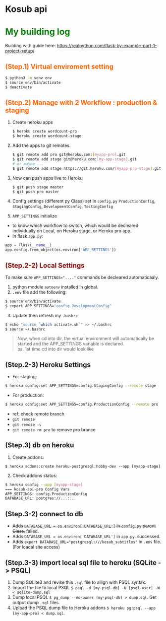 # Kosub api




# <font color=#008000> My building log </font>
Building with guide here: https://realpython.com/flask-by-example-part-1-project-setup/

## <font color=#FF6600> (Step.1) Virtual enviroment setting </font>
```bash
$ python3 -m venv env
$ source env/bin/activate
$ deactivate
```

## <font color=#FF6600> (Step.2) Manage with 2 Workflow : production & staging </font>
1. Create heroku apps
    ```bash
    $ heroku create wordcount-pro
    $ heroku create wordcount-stage
    ```
2. Add the apps to git remotes.
    ```bash
    $ git remote add pro git@heroku.com:[myapp-pro].git
    $ git remote add stage git@heroku.com:[my-app-stage].git
    # or maybe ...
    $ git remote add stage https://git.heroku.com/[myapp-pro-stage].git
    ```
3. Now can push apps live to Heroku
    ```bash
    $ git push stage master
    $ git push pro master
    ```

4. Config settings (different py Class) set in `config.py`
  `ProductionConfig`, `StagingConfig`, `DevelopmentConfig`, `TestingConfig`

5. `APP_SETTINGS` initialize
 + to know which workflow to switch, which would be decleared individually on Local, on Heroku stage, or Heroku pro app.
 +  in flask `app.py`:
   ```python
   app = Flask(__name__)
   app.config.from_object(os.environ['APP_SETTINGS'])
   ```

## <font color=#800000> (Step.2-2) Local Settings </font>
To make sure `APP_SETTINGS="...."` commands be decleared automaticaaly.
1. python module `autoenv` installed in global.
2. `.env` file add the following:
```bash
$ source env/bin/activate
$ export APP_SETTINGS="config.DevelopmentConfig"
```
3. Update then refresh my `.bashrc`
```bash
$ echo "source `which activate.sh`" >> ~/.bashrc
$ source ~/.bashrc
```
> Now, when cd into dir, the virtual environment will automatically be started and the APP_SETTINGS variable is declared. <br />
> ps. 1st time cd into dir would look like

## (Step.2-3) Heroku Settings
- For staging:
```bash
$ heroku config:set APP_SETTINGS=config.StagingConfig --remote stage
```
- For production:
```bash
$ heroku config:set APP_SETTINGS=config.ProductionConfig --remote pro
```

- ref: check remote branch
 - `git remote`
 - `git remote -v`
 - `git remote rm pro` to remove pro brance

 ## (Step.3) db on heroku
 1. Create addons: 
 ```basg
 $ heroku addons:create heroku-postgresql:hobby-dev --app [myapp-stage]
 ```
 2. Check addons status: 
 ```bash
 $ heroku config --app [myapp-stage]
 === kosub-api-pro Config Vars
 APP_SETTINGS: config.ProductionConfig
 DATABASE_URL: postgres://...:...
 ```

 ## (Step.3-2) connect to db
 - <strike>Adds `DATABASE_URL = os.environ['DATABASE_URL']` in `config.py` parent Class.</strike> falied.
 - Adds `DATABASE_URL = os.environ['DATABASE_URL']`  in `app.py`. successed.
 - Adds `export DATABASE_URL="postgresql:///kosub_subtitles"` in `.env` file. (For loacal site access)

 ## (Step.3-3) import local sql file to heroku (SQLite -> PSQL)
 1. Dump SQLite3 and revise this `.sql` file to allign with PSQL syntax.
 2. Import the file to local PSQL `$ psql -d [my-psql-db] -U [psql-user] -W < sqlite-dump.sql `
 2. Dump local PSQL `$ pg_dump --no-owner [my-psql-db] > dump.sql`. Get output dump `.sql` files.
 3. Upload the PSQL dump file to Heroku addons `$ heroku pg:psql --app [my-app-pro] < dump.sql`.
 
